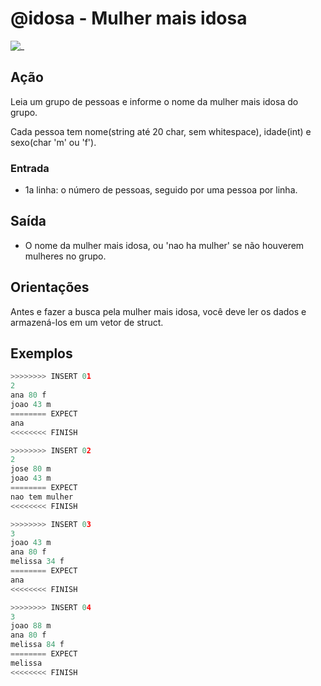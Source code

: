 # @idosa - Mulher mais idosa

![_](cover.jpg)

## Ação

Leia um grupo de pessoas e informe o nome da mulher mais idosa do grupo.

Cada pessoa tem nome(string até 20 char, sem whitespace), idade(int) e sexo(char 'm' ou 'f').

### Entrada

- 1a linha: o número de pessoas, seguido por uma pessoa por linha.

## Saída

- O nome da mulher mais idosa, ou 'nao ha mulher' se não houverem mulheres no grupo.

## Orientações

Antes e fazer a busca pela mulher mais idosa, você deve ler os dados e armazená-los em um vetor de struct.

## Exemplos

``` py
>>>>>>>> INSERT 01
2
ana 80 f
joao 43 m
======== EXPECT
ana
<<<<<<<< FINISH
```

```py
>>>>>>>> INSERT 02
2
jose 80 m
joao 43 m
======== EXPECT
nao tem mulher
<<<<<<<< FINISH
```

```py
>>>>>>>> INSERT 03
3
joao 43 m
ana 80 f
melissa 34 f
======== EXPECT
ana
<<<<<<<< FINISH
```

```py
>>>>>>>> INSERT 04
3
joao 88 m
ana 80 f
melissa 84 f
======== EXPECT
melissa
<<<<<<<< FINISH
```
